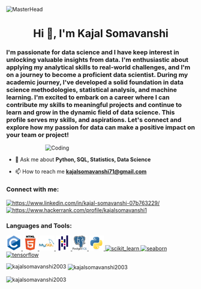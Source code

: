 ![MasterHead](https://user-images.githubusercontent.com/66934377/223913733-deb1d974-787d-43c4-b60d-eff538aa161e.gif)
<h1 align="center">Hi 👋, I'm Kajal Somavanshi</h1>
<h3>I'm passionate for data science and I have keep interest in unlocking valuable insights from data. I'm enthusiastic about applying my analytical skills to real-world challenges, and I'm on a journey to become a proficient data scientist. During my academic journey, I've developed a solid foundation in data science methodologies, statistical analysis, and machine learning. I'm excited to embark on a career where I can contribute my skills to meaningful projects and continue to learn and grow in the dynamic field of data science. This profile serves my skills, and aspirations. Let's connect and explore how my passion for data can make a positive impact on your team or project!</h3>
<img align="right" alt="Coding" width="400" src="https://miro.medium.com/v2/resize:fit:679/1*qdAW1TjCN57h1lbuuzvchg.gif">
<p align="left"> <a href="https://twitter.com/" target="blank"><img src="https://img.shields.io/twitter/follow/?logo=twitter&style=for-the-badge" alt="" /></a> </p>

- 💬 Ask me about **Python, SQL, Statistics, Data Science**

- 📫 How to reach me **kajalsomavanshi71@gmail.com**

<h3 align="left">Connect with me:</h3>
<p align="left">
<a href="https://linkedin.com/in/https://www.linkedin.com/in/kajal-somavanshi-07b763229/" target="blank"><img align="center" src="https://raw.githubusercontent.com/rahuldkjain/github-profile-readme-generator/master/src/images/icons/Social/linked-in-alt.svg" alt="https://www.linkedin.com/in/kajal-somavanshi-07b763229/" height="30" width="40" /></a>
<a href="https://www.hackerrank.com/https://www.hackerrank.com/profile/kajalsomavanshi1" target="blank"><img align="center" src="https://raw.githubusercontent.com/rahuldkjain/github-profile-readme-generator/master/src/images/icons/Social/hackerrank.svg" alt="https://www.hackerrank.com/profile/kajalsomavanshi1" height="30" width="40" /></a>
</p>

<h3 align="left">Languages and Tools:</h3>
<p align="left"> <a href="https://www.cprogramming.com/" target="_blank" rel="noreferrer"> <img src="https://raw.githubusercontent.com/devicons/devicon/master/icons/c/c-original.svg" alt="c" width="40" height="40"/> </a> <a href="https://www.w3.org/html/" target="_blank" rel="noreferrer"> <img src="https://raw.githubusercontent.com/devicons/devicon/master/icons/html5/html5-original-wordmark.svg" alt="html5" width="40" height="40"/> </a> <a href="https://www.mysql.com/" target="_blank" rel="noreferrer"> <img src="https://raw.githubusercontent.com/devicons/devicon/master/icons/mysql/mysql-original-wordmark.svg" alt="mysql" width="40" height="40"/> </a> <a href="https://pandas.pydata.org/" target="_blank" rel="noreferrer"> <img src="https://raw.githubusercontent.com/devicons/devicon/2ae2a900d2f041da66e950e4d48052658d850630/icons/pandas/pandas-original.svg" alt="pandas" width="40" height="40"/> </a> <a href="https://www.postgresql.org" target="_blank" rel="noreferrer"> <img src="https://raw.githubusercontent.com/devicons/devicon/master/icons/postgresql/postgresql-original-wordmark.svg" alt="postgresql" width="40" height="40"/> </a> <a href="https://www.python.org" target="_blank" rel="noreferrer"> <img src="https://raw.githubusercontent.com/devicons/devicon/master/icons/python/python-original.svg" alt="python" width="40" height="40"/> </a> <a href="https://scikit-learn.org/" target="_blank" rel="noreferrer"> <img src="https://upload.wikimedia.org/wikipedia/commons/0/05/Scikit_learn_logo_small.svg" alt="scikit_learn" width="40" height="40"/> </a> <a href="https://seaborn.pydata.org/" target="_blank" rel="noreferrer"> <img src="https://seaborn.pydata.org/_images/logo-mark-lightbg.svg" alt="seaborn" width="40" height="40"/> </a> <a href="https://www.tensorflow.org" target="_blank" rel="noreferrer"> <img src="https://www.vectorlogo.zone/logos/tensorflow/tensorflow-icon.svg" alt="tensorflow" width="40" height="40"/> </a> </p>

<p><img align="left" src="https://github-readme-stats.vercel.app/api/top-langs?username=kajalsomavanshi2003&show_icons=true&locale=en&layout=compact" alt="kajalsomavanshi2003" /></p>

<p>&nbsp;<img align="center" src="https://github-readme-stats.vercel.app/api?username=kajalsomavanshi2003&show_icons=true&locale=en" alt="kajalsomavanshi2003" /></p>

<p><img align="center" src="https://github-readme-streak-stats.herokuapp.com/?user=kajalsomavanshi2003&" alt="kajalsomavanshi2003" /></p>
